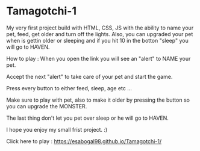# Tamagotchi-1
My very first project build with HTML, CSS, JS 
with the ability to name your pet, feed, get older and turn off the lights. Also, you can upgraded your pet when
is gettin older or sleeping and if you hit 10 in the botton "sleep" you will go to HAVEN.

How to play :
When you open the link you will see an "alert" to NAME your pet.

Accept the next "alert" to take care of your pet and start the game.

Press every button to either feed, sleep, age etc ... 

Make sure to play with pet, also to make it older by pressing the button so you can upgrade the MONSTER. 

The last thing don't let you pet over sleep or he will go to HAVEN. 

I hope you enjoy my small frist project. :)

Click here to play :
 https://esabogal98.github.io/Tamagotchi-1/
